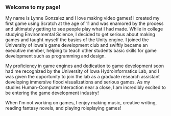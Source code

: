 ### Welcome to my page!

My name is Lynne Gonzalez and I love making video games! I created my first game using Scratch at the age of 11 and was enamored by the process and ultimately getting to see people play what I had made. While in college studying Environmental Science, I decided to get serious about making games and taught myself the basics of the Unity engine. I joined the University of Iowa's game development club and swiftly became an executive member, helping to teach other students basic skills for game development such as programming and design. 

My proficiency in game engines and dedication to game development soon had me recognized by the University of Iowa Hydroinformatics Lab, and I was given the opportunity to join the lab as a graduate research assistant developing immersive flood visualizations and serious games. As my studies Human-Computer Interaction near a close, I am incredibly excited to be entering the game development industry!

When I'm not working on games, I enjoy making music, creative writing, reading fantasy novels, and playing roleplaying games!

<!--
**Archives0/Archives0** is a ✨ _special_ ✨ repository because its `README.md` (this file) appears on your GitHub profile.

Here are some ideas to get you started:

- 🔭 I’m currently working on ...
- 🌱 I’m currently learning ...
- 👯 I’m looking to collaborate on ...
- 🤔 I’m looking for help with ...
- 💬 Ask me about ...
- 📫 How to reach me: ...
- 😄 Pronouns: ...
- ⚡ Fun fact: ...
-->
